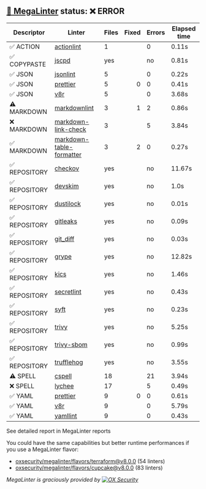 ## [🦙 MegaLinter](https://megalinter.io/8.0.0) status: ❌ ERROR

| Descriptor  |                                               Linter                                                |Files|Fixed|Errors|Elapsed time|
|-------------|-----------------------------------------------------------------------------------------------------|-----|----:|------|------------|
|✅ ACTION    |[actionlint](https://megalinter.io/8.0.0/descriptors/action_actionlint)                              |    1|     |     0|0.11s       |
|✅ COPYPASTE |[jscpd](https://megalinter.io/8.0.0/descriptors/copypaste_jscpd)                                     |yes  |     |no    |0.81s       |
|✅ JSON      |[jsonlint](https://megalinter.io/8.0.0/descriptors/json_jsonlint)                                    |    5|     |     0|0.22s       |
|✅ JSON      |[prettier](https://megalinter.io/8.0.0/descriptors/json_prettier)                                    |    5|    0|     0|0.41s       |
|✅ JSON      |[v8r](https://megalinter.io/8.0.0/descriptors/json_v8r)                                              |    5|     |     0|3.68s       |
|⚠️ MARKDOWN  |[markdownlint](https://megalinter.io/8.0.0/descriptors/markdown_markdownlint)                        |    3|    1|     2|0.86s       |
|❌ MARKDOWN  |[markdown-link-check](https://megalinter.io/8.0.0/descriptors/markdown_markdown_link_check)          |    3|     |     5|3.84s       |
|✅ MARKDOWN  |[markdown-table-formatter](https://megalinter.io/8.0.0/descriptors/markdown_markdown_table_formatter)|    3|    2|     0|0.27s       |
|✅ REPOSITORY|[checkov](https://megalinter.io/8.0.0/descriptors/repository_checkov)                                |yes  |     |no    |11.67s      |
|✅ REPOSITORY|[devskim](https://megalinter.io/8.0.0/descriptors/repository_devskim)                                |yes  |     |no    |1.0s        |
|✅ REPOSITORY|[dustilock](https://megalinter.io/8.0.0/descriptors/repository_dustilock)                            |yes  |     |no    |0.01s       |
|✅ REPOSITORY|[gitleaks](https://megalinter.io/8.0.0/descriptors/repository_gitleaks)                              |yes  |     |no    |0.09s       |
|✅ REPOSITORY|[git_diff](https://megalinter.io/8.0.0/descriptors/repository_git_diff)                              |yes  |     |no    |0.03s       |
|✅ REPOSITORY|[grype](https://megalinter.io/8.0.0/descriptors/repository_grype)                                    |yes  |     |no    |12.82s      |
|✅ REPOSITORY|[kics](https://megalinter.io/8.0.0/descriptors/repository_kics)                                      |yes  |     |no    |1.46s       |
|✅ REPOSITORY|[secretlint](https://megalinter.io/8.0.0/descriptors/repository_secretlint)                          |yes  |     |no    |0.43s       |
|✅ REPOSITORY|[syft](https://megalinter.io/8.0.0/descriptors/repository_syft)                                      |yes  |     |no    |0.23s       |
|✅ REPOSITORY|[trivy](https://megalinter.io/8.0.0/descriptors/repository_trivy)                                    |yes  |     |no    |5.25s       |
|✅ REPOSITORY|[trivy-sbom](https://megalinter.io/8.0.0/descriptors/repository_trivy_sbom)                          |yes  |     |no    |0.99s       |
|✅ REPOSITORY|[trufflehog](https://megalinter.io/8.0.0/descriptors/repository_trufflehog)                          |yes  |     |no    |3.55s       |
|⚠️ SPELL     |[cspell](https://megalinter.io/8.0.0/descriptors/spell_cspell)                                       |18   |     |21    |3.94s       |
|❌ SPELL     |[lychee](https://megalinter.io/8.0.0/descriptors/spell_lychee)                                       |17   |     |5     |0.49s       |
|✅ YAML      |[prettier](https://megalinter.io/8.0.0/descriptors/yaml_prettier)                                    |9    |    0|     0|0.61s       |
|✅ YAML      |[v8r](https://megalinter.io/8.0.0/descriptors/yaml_v8r)                                              |9    |     |     0|5.79s       |
|✅ YAML      |[yamllint](https://megalinter.io/8.0.0/descriptors/yaml_yamllint)                                    |9    |     |     0|0.43s       |

See detailed report in MegaLinter reports

You could have the same capabilities but better runtime performances if you use a MegaLinter flavor:
- [oxsecurity/megalinter/flavors/terraform@v8.0.0](https://megalinter.io/8.0.0/flavors/terraform/) (54 linters)
- [oxsecurity/megalinter/flavors/cupcake@v8.0.0](https://megalinter.io/8.0.0/flavors/cupcake/) (83 linters)


_MegaLinter is graciously provided by [![OX Security](https://www.ox.security/wp-content/uploads/2022/06/logo.svg?ref=megalinter_comment)](https://www.ox.security/?ref=megalinter)_